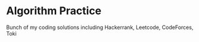 # Algorithm Practice

Bunch of my coding solutions including Hackerrank, Leetcode, CodeForces, Toki
